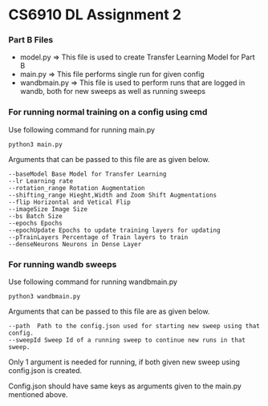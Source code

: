 # CS6910 DL Assignment 2

### Part B Files
- model.py => This file is used to create Transfer Learning Model for Part B
- main.py => This file performs single run for given config
- wandbmain.py => This file is used to perform runs that are logged in wandb, both for new sweeps as well as running sweeps

### For running normal training on a config using cmd
Use following command for running main.py

```commandline
python3 main.py
```

Arguments that can be passed to this file are as given below.
```commandline
--baseModel Base Model for Transfer Learning
--lr Learning rate
--rotation_range Rotation Augmentation
--shifting_range Hieght,Width and Zoom Shift Augmentations
--flip Horizontal and Vetical Flip
--imageSize Image Size
--bs Batch Size
--epochs Epochs
--epochUpdate Epochs to update training layers for updating
--pTrainLayers Percentage of Train layers to train
--denseNeurons Neurons in Dense Layer
```

### For running wandb sweeps
Use following command for running wandbmain.py

```commandline
python3 wandbmain.py
```
Arguments that can be passed to this file are as given below.
```commandline
--path  Path to the config.json used for starting new sweep using that config.
--sweepId Sweep Id of a running sweep to continue new runs in that sweep. 
```
Only 1 argument is needed for running, if both given new sweep using config.json is created.

Config.json should have same keys as arguments given to the main.py mentioned above.